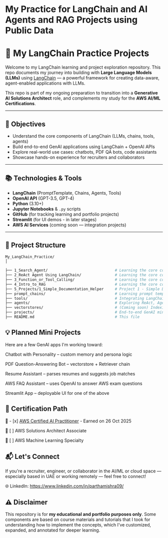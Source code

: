 # My Practice for LangChain and AI Agents and RAG Projects using Public Data

# 🧠 My LangChain Practice Projects

Welcome to my LangChain learning and project exploration repository. This repo documents my journey into building with **Large Language Models (LLMs)** using [LangChain](https://www.langchain.com/) — a powerful framework for creating data-aware, agent-enabled applications with LLMs.

This repo is part of my ongoing preparation to transition into a **Generative AI Solutions Architect** role, and complements my study for the **AWS AI/ML Certifications**.

---

## 🚀 Objectives

- Understand the core components of LangChain (LLMs, chains, tools, agents)
- Build end-to-end GenAI applications using LangChain + OpenAI APIs
- Explore real-world use cases: chatbots, PDF QA bots, code assistants
- Showcase hands-on experience for recruiters and collaborators

---

## 📚 Technologies & Tools

- **LangChain** (PromptTemplate, Chains, Agents, Tools)
- **OpenAI API** (GPT-3.5, GPT-4)
- **Python** (3.10+)
- **Jupyter Notebooks** & `.py` scripts
- **GitHub** (for tracking learning and portfolio projects)
- **Streamlit** (for UI demos - in later stages)
- **AWS AI Services** (coming soon — integration projects)

---

## 🧩 Project Structure

```bash
My_LangChain_Practice/ 
│

├── 1_Search_Agent/                              # Learning the core concepts of LangChain by building a simple search agent
├── 2_ReAct Agent Using LangChain/               # Learning the core concepts of a ReAct Agent by try to build it from scratch using LangChain
├── 3_Function_or_Tool_Calling/                  # Learning the core concepts of Function/Tool Calling using LangChain
├── 4_Intro_to_RAG                               # Learning the core concepts of Retrieval Augmented Generation (RAG) using LangChain and Pinecone VectorStore
├── 5_Projects/1_Simple_Documentation_Helper     # Project 1 - Simple Documentation Helper. It is a Streamlit UI based RAG application which uses Pinecone for VectorStore (no memory for future Questioning)
├── prompt_chains/                               # Learning prompt templates and chains
├── tools/                                       # Integrating LangChain tools (calculator, search, etc.)
├── agents/                                      # Exploring ReAct, AgentExecutor, Tool usage
├── vectorstores/                                # (Coming soon) Indexing PDFs / Docs with FAISS
├── projects/                                    # End-to-end GenAI mini-apps
├── README.md                                    # This file
```

## 💡 **Planned Mini Projects**

Here are a few GenAI apps I'm working toward:

Chatbot with Personality – custom memory and persona logic

PDF Question-Answering Bot – vectorstore + Retriever chain

Resume Assistant – parses resumes and suggests job matches

AWS FAQ Assistant – uses OpenAI to answer AWS exam questions

Streamlit App – deployable UI for one of the above

## 📜 **Certification Path**


📖 - [x] [AWS Certified AI Practitioner](https://www.credly.com/badges/453fa0f4-f71b-49fc-a64a-285f5f5b6459/public_url) - Earned on 26 Oct 2025

📖 [ ] AWS Solutions Architect Associate

📖 [ ] AWS Machine Learning Specialty

## 📬 **Let's Connect**

If you're a recruiter, engineer, or collaborator in the AI/ML or cloud space — especially based in UAE or working remotely — feel free to connect!

🌐 LinkedIn: https://www.linkedin.com/in/parthamishra09/
 


## ⚠️ Disclaimer

This repository is for **my educational and portfolio purposes only**. Some components are based on course materials and tutorials that I took for understanding how to implement the concepts, which I’ve customized, expanded, and annotated for deeper learning.
